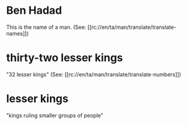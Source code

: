 # Ben Hadad

This is the name of a man. (See: [[rc://en/ta/man/translate/translate-names]])

# thirty-two lesser kings

"32 lesser kings" (See: [[rc://en/ta/man/translate/translate-numbers]])

# lesser kings

"kings ruling smaller groups of people"

